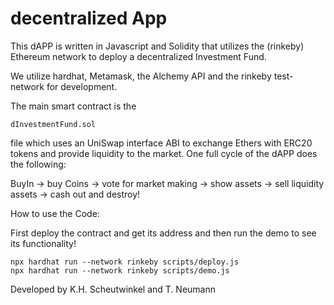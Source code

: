 # decentralized App

This dAPP is written in Javascript and Solidity that utilizes the (rinkeby) Ethereum network to deploy a decentralized
Investment Fund.

We utilize hardhat, Metamask, the Alchemy API and the rinkeby test-network for development.

The main smart contract is the
```shell
dInvestmentFund.sol
```
file which uses an UniSwap interface ABI to exchange Ethers with ERC20
tokens and provide liquidity to the market. One full cycle of the dAPP does the following:

BuyIn -> buy Coins -> vote for market making -> show assets -> sell liquidity assets -> cash out and destroy!

How to use the Code:

First deploy the contract and get its address and then run the demo to see its functionality!

```shell
npx hardhat run --network rinkeby scripts/deploy.js
npx hardhat run --network rinkeby scripts/demo.js
```

Developed by K.H. Scheutwinkel and T. Neumann
